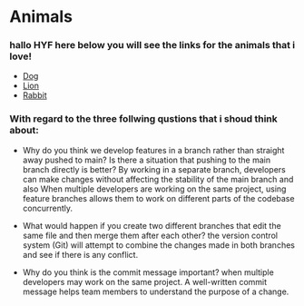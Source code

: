 # Animals
### hallo HYF here below you will see the links for the animals that i love!

- [Dog](https://github.com/AliOthman0934/Animals/blob/main/Dog.md)
- [Lion](https://github.com/AliOthman0934/Animals/blob/main/Lion.md)
- [Rabbit](https://github.com/AliOthman0934/Animals/blob/main/Rabbit.md)


### With regard to the three follwing qustions that i shoud think about:
- Why do you think we develop features in a branch rather than straight away pushed to main? Is there a situation that pushing to the main branch directly is better?
   By working in a separate branch, developers can make changes without affecting the stability of the main branch and also When multiple developers are working on the same project, using feature branches allows them to work on different parts of the codebase concurrently.

  
- What would happen if you create two different branches that edit the same file and then merge them after each other?
 the version control system (Git) will attempt to combine the changes made in both branches and see if there is any conflict.

- Why do you think is the commit message important?
  when multiple developers may work on the same project. A well-written commit message helps team members to understand the purpose of a change.


